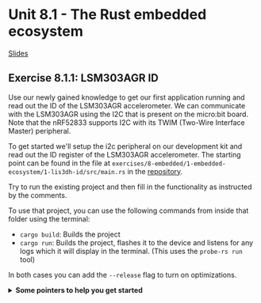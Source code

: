 # Unit 8.1 - The Rust embedded ecosystem

<a href="/slides/8_1/" target="_blank">Slides</a>

## Exercise 8.1.1: LSM303AGR ID
Use our newly gained knowledge to get our first application running and read out the ID of the LSM303AGR accelerometer.
We can communicate with the LSM303AGR using the I2C that is present on the micro:bit board. Note that the nRF52833 supports I2C with its TWIM (Two-Wire Interface Master) peripheral.

To get started we'll setup the i2c peripheral on our development kit and read out the ID register of the LSM303AGR accelerometer.
The starting point can be found in the file at `exercises/8-embedded/1-embedded-ecosystem/1-lis3dh-id/src/main.rs` in the [repository](https:://github.com/tweedegolf/rust-training).

Try to run the existing project and then fill in the functionality as instructed by the comments.

To use that project, you can use the following commands from inside that folder using the terminal:
- `cargo build`: Builds the project
- `cargo run`: Builds the project, flashes it to the device and listens for any logs which it will display in the terminal. (This uses the `probe-rs run` tool)

In both cases you can add the `--release` flag to turn on optimizations.

<details>
    <summary><b>Some pointers to help you get started</b></summary>

- You can find the documentation on the HAL here on [docs.rs](https://docs.rs/embassy-nrf/latest/embassy_nrf/twim/struct.Twim.html). This website aggregates documentation on virtually every crate published on <https://crates.io>.
- To find out how to configure I2C for the nRF52833: [embassy-nrf TWIM demo example](https://github.com/embassy-rs/embassy/blob/main/examples/nrf52840/src/bin/twim.rs).
- You can find the LSM303AGR data sheet here: <https://www.st.com/resource/en/datasheet/lsm303agr.pdf>. You can find the accelerometer device ID in the `WHO_AM_I_A` register, at register address `0x0F`. You'll need `0x19` to address the accelerometer itself.
- Use the [`Twim::blocking_write_then_read`](https://docs.embassy.dev/embassy-nrf/git/nrf52833/twim/struct.Twim.html#method.blocking_write_read) method to first write the device address, then write the register address, and then read its contents into a buffer.
</details>
